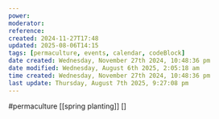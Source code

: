 ```yaml
---
power: 
moderator: 
reference: 
created: 2024-11-27T17:48
updated: 2025-08-06T14:15
tags: [permaculture, events, calendar, codeBlock]
date created: Wednesday, November 27th 2024, 10:48:36 pm
date modified: Wednesday, August 6th 2025, 2:05:18 am
time created: Wednesday, November 27th 2024, 10:48:36 pm
last update: Thursday, August 7th 2025, 9:27:08 pm
---
```

#permaculture 
[[spring planting]]
[]